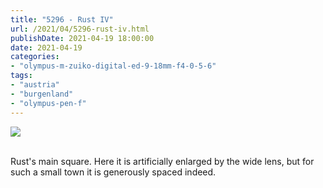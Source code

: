 ```yaml
---
title: "5296 - Rust IV"
url: /2021/04/5296-rust-iv.html
publishDate: 2021-04-19 18:00:00
date: 2021-04-19
categories:
- "olympus-m-zuiko-digital-ed-9-18mm-f4-0-5-6"
tags:
- "austria"
- "burgenland"
- "olympus-pen-f"
---
```

<div class="container">
<div class="center"><a target="_blank" href="https://d25zfm9zpd7gm5.cloudfront.net/1200x1200/2019/20190407_134108_lr.jpg"><img class="webfeedsFeaturedVisual" src="https://d25zfm9zpd7gm5.cloudfront.net/0600x0600/2019/20190407_134108_lr.jpg" /></a></div>
</div>
<br />

Rust's main square. Here it is artificially enlarged by the
wide lens, but for such a small town it is generously spaced
indeed.
